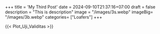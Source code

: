 +++
title = 'My Third Post'
date = 2024-09-10T21:37:16+07:00
draft = false
description = "This is description"
image = "/images/3s.webp"
imageBig= "/images/3b.webp"
categories= ["Loafers"]
+++

{{< Plot_Uji_Validitas >}}
